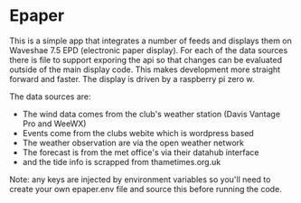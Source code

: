# Epaper
This is a simple app that integrates a number of feeds and displays them on Waveshae 7.5 EPD (electronic paper display). For each of the data sources there is file to support exporing the api so that changes can be evaluated outside of the main display code. This makes development more straight forward and faster. The display is driven by a raspberry pi zero w.

The data sources are:
- The wind data comes from the club's weather station (Davis Vantage Pro and WeeWX)
- Events come from the clubs webite which is wordpress based
- The weather observation are via the open weather network
- The forecast is from the met office's via their datahub interface
- and the tide info is scrapped from thametimes.org.uk

Note: any keys are injected by environment variables so you'll need to create your own epaper.env file and source this before running the code.
